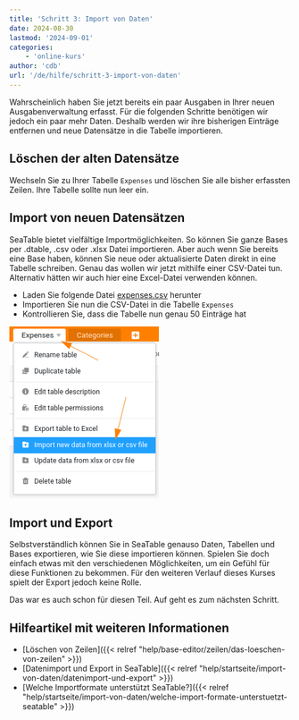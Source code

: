 ```yaml
---
title: 'Schritt 3: Import von Daten'
date: 2024-08-30
lastmod: '2024-09-01'
categories:
    - 'online-kurs'
author: 'cdb'
url: '/de/hilfe/schritt-3-import-von-daten'
---
```


Wahrscheinlich haben Sie jetzt bereits ein paar Ausgaben in Ihrer neuen Ausgabenverwaltung erfasst. Für die folgenden Schritte benötigen wir jedoch ein paar mehr Daten. Deshalb werden wir ihre bisherigen Einträge entfernen und neue Datensätze in die Tabelle importieren.

## Löschen der alten Datensätze

Wechseln Sie zu Ihrer Tabelle `Expenses` und löschen Sie alle bisher erfassten Zeilen. Ihre Tabelle sollte nun leer ein.

## Import von neuen Datensätzen

SeaTable bietet vielfältige Importmöglichkeiten. So können Sie ganze Bases per .dtable, .csv oder .xlsx Datei importieren. Aber auch wenn Sie bereits eine Base haben, können Sie neue oder aktualisierte Daten direkt in eine Tabelle schreiben. Genau das wollen wir jetzt mithilfe einer CSV-Datei tun. Alternativ hätten wir auch hier eine Excel-Datei verwenden können.

- Laden Sie folgende Datei [expenses.csv](/expenses.csv) herunter
- Importieren Sie nun die CSV-Datei in die Tabelle `Expenses`
- Kontrollieren Sie, dass die Tabelle nun genau 50 Einträge hat

![](images/level1-import-csv.png)

## Import und Export

Selbstverständlich können Sie in SeaTable genauso Daten, Tabellen und Bases exportieren, wie Sie diese importieren können. Spielen Sie doch einfach etwas mit den verschiedenen Möglichkeiten, um ein Gefühl für diese Funktionen zu bekommen. Für den weiteren Verlauf dieses Kurses spielt der Export jedoch keine Rolle.

Das war es auch schon für diesen Teil. Auf geht es zum nächsten Schritt.

## Hilfeartikel mit weiteren Informationen

- [Löschen von Zeilen]({{< relref "help/base-editor/zeilen/das-loeschen-von-zeilen" >}})
- [Datenimport und Export in SeaTable]({{< relref "help/startseite/import-von-daten/datenimport-und-export" >}})
- [Welche Importformate unterstützt SeaTable?]({{< relref "help/startseite/import-von-daten/welche-import-formate-unterstuetzt-seatable" >}})
